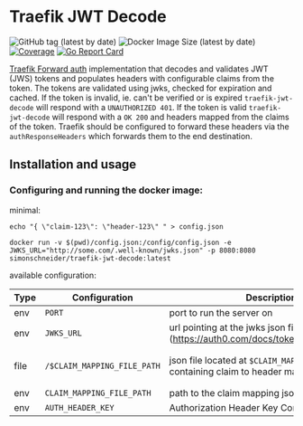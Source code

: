 # Traefik JWT Decode

![GitHub tag (latest by date)](https://img.shields.io/github/v/tag/SimonSchneider/traefik-jwt-decode)
![Docker Image Size (latest by date)](https://img.shields.io/docker/image-size/simonschneider/traefik-jwt-decode)
[![Coverage](http://gocover.io/_badge/github.com/SimonSchneider/traefik-jwt-decode/decoder)](http://gocover.io/github.com/SimonSchneider/traefik-jwt-decode/decoder)
[![Go Report Card](https://goreportcard.com/badge/github.com/SimonSchneider/traefik-jwt-decode)](https://goreportcard.com/report/github.com/SimonSchneider/traefik-jwt-decode)

[Traefik Forward auth](https://docs.traefik.io/middlewares/forwardauth/)
implementation that decodes and validates JWT (JWS) tokens and populates
headers with configurable claims from the token.
The tokens are validated using jwks, checked for expiration and cached.
If the token is invalid, ie. can't be verified or is expired `traefik-jwt-decode`
will respond with a `UNAUTHORIZED 401`.
If the token is valid `traefik-jwt-decode` will respond with a `OK 200` and
headers mapped from the claims of the token. Traefik should be configured to
forward these headers via the `authResponseHeaders` which forwards them to the
end destination.

## Installation and usage

### Configuring and running the docker image:

minimal:

```
echo "{ \"claim-123\": \"header-123\" " > config.json

docker run -v $(pwd)/config.json:/config/config.json -e JWKS_URL="http://some.com/.well-known/jwks.json" -p 8080:8080 simonschneider/traefik-jwt-decode:latest
```

available configuration:

| Type | Configuration               | Description                                                                        | Example                                                      | Default         |
| ---- | --------------------------- | ---------------------------------------------------------------------------------- | ------------------------------------------------------------ | --------------- |
| env  | `PORT`                      | port to run the server on                                                          | `8080`                                                       | `8080`          |
| env  | `JWKS_URL`                  | url pointing at the jwks json file (https://auth0.com/docs/tokens/concepts/jwks)   | http://some.com/.well-known/jwks.json                        | Required        |
| file | `/$CLAIM_MAPPING_FILE_PATH` | json file located at `$CLAIM_MAPPING_FILE_PATH` containing claim to header mapping | `{"claimKey-1": "headerKey-1", "claimKey-2": "headerKey-2"}` | Required        |
| env  | `CLAIM_MAPPING_FILE_PATH`   | path to the claim mapping json file                                                | `config.json`                                                | `config.json`   |
| env  | `AUTH_HEADER_KEY`           | Authorization Header Key Containing the token                                      | `Authorization`                                              | `Authorization` |
